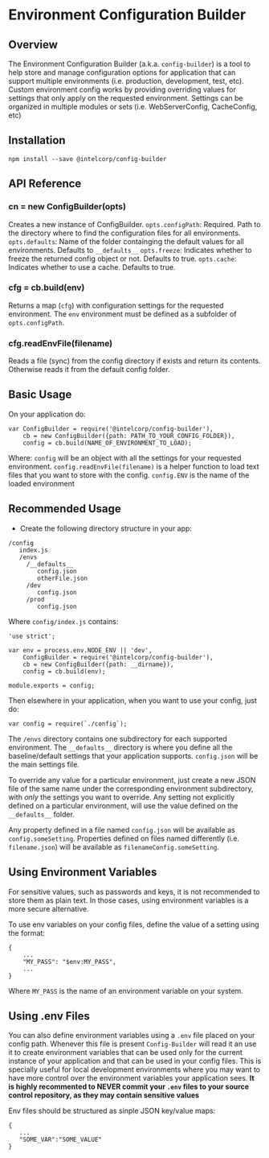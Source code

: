 # Environment Configuration Builder


## Overview
The Environment Configuration Builder (a.k.a. `config-builder`) is a tool to help store and manage configuration options for application that can support multiple environments (i.e. production, development, test, etc).
Custom environment config works by providing overriding values for settings that only apply on the requested environment.
Settings can be organized in multiple modules or sets (i.e. WebServerConfig, CacheConfig, etc)

## Installation
```
npm install --save @intelcorp/config-builder
```

## API Reference
### cn = new ConfigBuilder(opts)
Creates a new instance of ConfigBuilder.
`opts.configPath`: Required. Path to the directory where to find the configuration files for all environments.
`opts.defaults`: Name of the folder containging the default values for all environments. Defaults to `__defaults__`
`opts.freeze`: Indicates whether to freeze the returned config object or not. Defaults to true.
`opts.cache`: Indicates whether to use a cache. Defaults to true.

### cfg = cb.build(env)
Returns a map (`cfg`) with configuration settings for the requested environment. The `env` environment must be defined as a subfolder of `opts.configPath`. 

### cfg.readEnvFile(filename)
Reads a file (sync) from the config directory if exists and return its contents. Otherwise reads it from the default config folder.

## Basic Usage
On your application do:
```
var ConfigBuilder = require('@intelcorp/config-builder'),
    cb = new ConfigBuilder({path: PATH_TO_YOUR_CONFIG_FOLDER}),
    config = cb.build(NAME_OF_ENVIRONMENT_TO_LOAD);
```
Where:
`config` will be an object with all the settings for your requested environment.
`config.readEnvFile(filename)` is a helper function to load text files that you want to store with the config.
`config.ENV` is the name of the loaded environment

## Recommended Usage
* Create the following directory structure in your app:
```
/config
   index.js
   /envs
     /__defaults__
        config.json
        otherFile.json
     /dev
        config.json
     /prod
        config.json
```

Where `config/index.js` contains:
```
'use strict';

var env = process.env.NODE_ENV || 'dev',
    ConfigBuilder = require('@intelcorp/config-builder'),
    cb = new ConfigBuilder({path: __dirname}),
    config = cb.build(env);

module.exports = config;
```

Then elsewhere in your application, when you want to use your config, just do:
```
var config = require(`./config`);
```

The `/envs` directory contains one subdirectory for each supported environment.
The `__defaults__` directory is where you define all the baseline/default settings that your application supports. `config.json` will be the main settings file. 

To override any value for a particular environment, just create a new JSON file of the same name under the corresponding environment subdirectory, with *only* the settings you want to override. Any setting not explicitly defined on a particular environment, will use the value defined on the `__defaults__` folder.

Any property defined in a file named `config.json` will be available as `config.someSetting`. Properties defined on files named differently (i.e. `filename.json`) will be available as `filenameConfig.someSetting`.


## Using Environment Variables
For sensitive values, such as passwords and keys, it is not recommended to store them as plain text. In those cases, using environment variables is a more secure alternative.

To use env variables on your config files, define the value of a setting using the format:
```
{
	...
	"MY_PASS": "$env:MY_PASS",
	...
}
```
Where `MY_PASS` is the name of an environment variable on your system.


## Using .env Files
You can also define environment variables using a `.env` file placed on your config path. Whenever this file is present `Config-Builder` will read it an use it to create environment variables that can be used only for the current instance of your application and that can be used in your config files. 
This is specially useful for local development environments where you may want to have more control over the environment variables your application sees.
**It is highly recommented to NEVER commit your `.env` files to your source control repository, as they may contain sensitive values**

Env files should be structured as sinple JSON key/value maps:
```
{
   ...
   "SOME_VAR":"SOME_VALUE"
}
```






